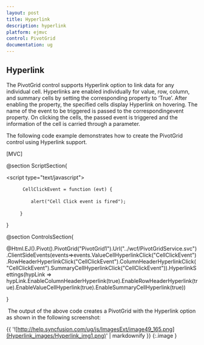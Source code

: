 ```yaml
---
layout: post
title: Hyperlink
description: hyperlink
platform: ejmvc
control: PivotGrid
documentation: ug
---
```


## Hyperlink

The PivotGrid control supports Hyperlink option to link data for any individual cell. Hyperlinks are enabled individually for value, row, column, and summary cells by setting the corresponding property to ‘True’. After enabling the property, the specified cells display Hyperlink on hovering. The name of the event to be triggered is passed to the correspondingevent property. On clicking the cells, the passed event is triggered and the information of the cell is carried through a parameter.

The following code example demonstrates how to create the PivotGrid control using Hyperlink support.


[MVC]

@section ScriptSection{

<script type="text/javascript">

          CellClickEvent = function (evt) {

             alert("Cell Click event is fired");

         }

</script>

}

@section ControlsSection{

@Html.EJ().Pivot().PivotGrid("PivotGrid1").Url("../wcf/PivotGridService.svc").ClientSideEvents(events=>events.ValueCellHyperlinkClick("CellClickEvent").RowHeaderHyperlinkClick("CellClickEvent").ColumnHeaderHyperlinkClick("CellClickEvent").SummaryCellHyperlinkClick("CellClickEvent")).HyperlinkSettings(hypLink => hypLink.EnableColumnHeaderHyperlink(true).EnableRowHeaderHyperlink(true).EnableValueCellHyperlink(true).EnableSummaryCellHyperlink(true))

} 



 The output of the above code creates a PivotGrid with the Hyperlink option as shown in the following screenshot:

{{ '![http://help.syncfusion.com/ug/js/ImagesExt/image49_165.png](Hyperlink_images/Hyperlink_img1.png)' | markdownify }}
{:.image }


